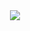 <!--타이틀 부분-->
<div align="center">
  <img src="https://github.com/Cho-yool/Cho-yool/assets/139312827/faa409f0-1236-4f74-9f04-45b04e772148" />
</div>

